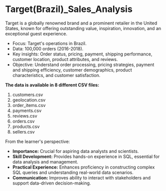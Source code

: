 # Target(Brazil)_Sales_Analysis
Target is a globally renowned brand and a prominent retailer in the United States, known for offering outstanding value, inspiration, innovation, and an exceptional guest experience.

* Focus: Target's operations in Brazil.
* Data: 100,000 orders (2016-2018).
* Key insights: Order status, pricing, payment, shipping performance, customer location, product attributes, and reviews.
* Objective: Understand order processing, pricing strategies, payment and shipping efficiency, customer demographics, product characteristics, and customer satisfaction.

**The data is available in 8 different CSV files:**

1. customers.csv
2. geolocation.csv
3. order_items.csv
4. payments.csv
5. reviews.csv
6. orders.csv
7. products.csv
8. sellers.csv

From the learner's perspective:

* **Importance:** Crucial for aspiring data analysts and scientists.
* **Skill Development:** Provides hands-on experience in SQL, essential for data analysis and management.
* **Practical Experience:** Enhances proficiency in constructing complex SQL queries and understanding real-world data scenarios.
* **Communication:** Improves ability to interact with stakeholders and support data-driven decision-making.
